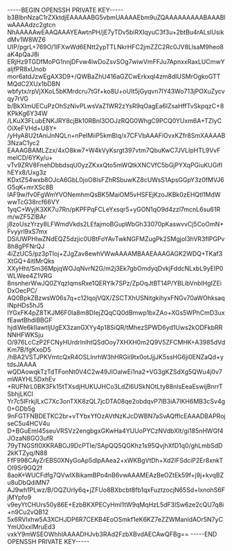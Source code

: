 -----BEGIN OPENSSH PRIVATE KEY-----
b3BlbnNzaC1rZXktdjEAAAAABG5vbmUAAAAEbm9uZQAAAAAAAAABAAABlwAAAAdzc2gtcn
NhAAAAAwEAAQAAAYEAwtnPH/jE7yTDv5biRXIqyuC3f3u+2btBu4rALslUsikdMv1W8WZ6
UIP/pgrL+769O/1lFXwWd6ENtt2ypTTLNkrHFC2jmZZC2Rc0JV8LlsaM9heo8aK4pQaJ8i
ERjHz9TGDfMoPG1nnjDFvw4lwDoZsvSOg7wiwVmFFJu7ApnxxRaxLUCmwYaljfPR8xUnob
mor6atdJzwEgAX3D9+/QWBaZhU416aGZCwErkxqI4zm8dIUSMrOgkoGTTMQdC2XUx1bDBN
wbfytx/rpVjXKoL5bKMrdcru7tGf+ko8U+oUIt5jGyqvn7IY43Wo713jPOXuZycvqy7rVG
b/BkXlmUECuPzOhSzNivPLwsVaZ1WR2zYsR9qOagEa6lZsaHffTvSkpqzC+8KPkKg6Y34W
/LKuX3FLubENKJRY8cjBk10RBnl3OOJzRQG0WhgC9PCQ0YUxm6A+TZIyCOiXeFVHd+U8Y+
/yHyA8U2tAniJnNQLn+nPelMiiP5kmBlq/x7CFVbAAAFiOvxKZfr8SmXAAAAB3NzaC1yc2
EAAAGBAMLZzx/4xO8kw7+W4kVyKsrgt397vtm7QbuKwC7JVLIpHTL9VvFmelCD/6YKy/u+
vTv9ZRV8FnehDbbdsqU0yzZKxxQto5mWQtkXNCVfC5bGjPYXqPGiuKUGifIhEYx8/Uxg3z
KDxtZ54wxb8OJcA6GbL0joO8IsFZhRSbuwKZ8cUWsS1ApsGGpY3z0fMVJ6G5qK+mrXSc8B
IAF9w/fv0FgWmYVONemhmQsBK5MaiOM5vHSFEjKzoJKBk0zEHQtl1MdWwwTcG38rcf66VY
1yqC+WyjK3XK7u7Rn/pKPFPqFCLeYxsqr5+yGON1qO9d4zzl7mcnL6su61Rm/wZF5ZlBAr
j8zoUszYrzy8LFWmdVkds2LEfajmoBGupWbGh33070pKaswvvCj5CoOmN+Fvyyrl9xS7mx
DSiUWPHIwZNdEQZ5dzjic0UBtFoYAvTwkNGFMZugPk2SMgjol3hVR3flPGPv8h8gPFNrQJ
4iZzUC5/pz3pTIoj+ZJgZav8ewhVWwAAAAMBAAEAAAGAGK2WDQ+TKaf3XtGQ+4itIMrQks
XXyHht/Sm36MpjqWOJqNvrN2G/m2j3Ek7gbOmdyqDvkjFddcNLxbL9yEIP0WLWee4Z1VRG
8nsnherWwJQ0ZYqzlqmsRxe1QERYlk7SPz/ZpOqJtBT14P/YBLibVnbIHgIZEiDxOecPC/
AQ0BpkZBzwsW06s7q+c12lqojVQX/ZSCTXhUSNitgkihyxFNGv70aWOhksaqINpHDs5hJ5
lYGxFK4pZ8TKJM6F0Ia8m8DIejZQqCQ0dBmwp1bxZAo+XGs5WPhCmD3uxfEawtBhdiBBGF
hjdiWe6kIIawtIjUgEX3zanGXYy4p18SiQR/tMhezSPWD6yd1Uws2kODFkbRRNNHFWKSju
O/976LcCzP2FCNyHUrdrInlhtQSdOoy7XHXH0m2Q9V5ZFCMHK+A3985dVdKm7B/fgKxoD5
/hBA2VSTJPKVmtcQxR4OSLInrhW3hHRGii9tx0otJjjJK5ssHG6ji0ENZaQd+ytdsJAAAA
wQDAowqkTzTdTFonNt0V4C2w49JIOalwEi1na2+VG3gKZSdXg5QWu4j0v7mWAYHL5DxhEv
+RUFNrL0BK3Fk15tTXsdjHUKUJHCo3LdZl6USkNOtLty88nIsEeaEswijBnrrTSbhjLKCl
Yr7c5IFrkjlLxC7Xc3onTXK8zQL7jcDTA08qe2obdqvP7lB3iA7IKH6MB3cSv4g0+GDb5g
9nFGTFNBDETKC2br+vTYbxYfOzAVtNzKJcDWBN7aSvAQfflcEAAADBAPRojseC5u4HCV4u
D+BGuEmI45seuVRSVz2engbgxGKwHa4YUUoPYCzNVdbXIt/gi185nHWGf4JOzaN8GO3ufR
79yTNGSfI0XKRABOJ9DcPTIe/SApQQ5QGKhz1s95QvjhXfD1q0/ghLmbSdD2kKTZyq/N88
FfF998CAyZrEBS0XNyGoAp5dlpAAea2+xWKBgVtDh+Xd2IFSdciP2Er8xnkTOI9Sr9GQ2f
8aoK+WUCFdfg7QVwlX8ikamBPo4nB6vwAAAMEAzBeOZtEk59f+j9j+kvqBZu8uDbQdiMN7
AJ9wh1PLwz/B/OQZUrly6q+jZFUo8BXbcbt8fb1qxFuztzocjN65Sd+IxnohS6FjMYpfo9
v9eyYtCHUrs50y86E+EzbBKXPECyHml1tW9qMqHzL5dF3lSw6ze2cQU7q8i+n9Cu2vQB12
5x6RVlxhw5A3XCHJDP6R7CEKB4EoOSmkf1eK6KZ7eZZWManldAOr5N7yCYmU0xxlMruEd3
vxkY9mWSEOWhhlAAAADHJvb3RAd2FzbXBvdAECAwQFBg==
-----END OPENSSH PRIVATE KEY-----
